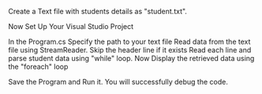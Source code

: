 Create a Text file with students details as "student.txt".

Now Set Up Your Visual Studio Project

In the Program.cs Specify the path to your text file
Read data from the text file using StreamReader.
Skip the header line if it exists
Read each line and parse student data using "while" loop.
Now Display the retrieved data using the "foreach" loop

Save the Program and Run it.
You will successfully debug the code.
